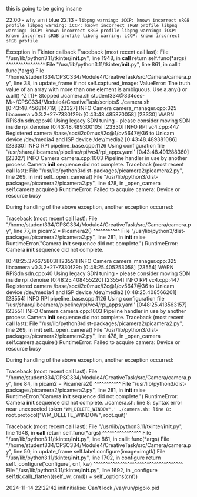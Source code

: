 this is going to be going insane

22:00 - why am i blue
22:13 - `libpng warning: iCCP: known incorrect sRGB profile
libpng warning: iCCP: known incorrect sRGB profile
libpng warning: iCCP: known incorrect sRGB profile
libpng warning: iCCP: known incorrect sRGB profile
libpng warning: iCCP: known incorrect sRGB profile`


Exception in Tkinter callback
Traceback (most recent call last):
  File "/usr/lib/python3.11/tkinter/__init__.py", line 1948, in __call__
    return self.func(*args)
           ^^^^^^^^^^^^^^^^
  File "/usr/lib/python3.11/tkinter/__init__.py", line 861, in callit
    func(*args)
  File "/home/student334/CPSC334/Module4/CreativeTask/src/Camera/camera.py", line 38, in update_frame
    if not self.captured_image:
ValueError: The truth value of an array with more than one element is ambiguous. Use a.any() or a.all()
^Z
[1]+  Stopped                 ./camera.sh
student334@334ces-M:~/CPSC334/Module4/CreativeTask/scripts$ ./camera.sh
[0:43:48.456814719] [23327]  INFO Camera camera_manager.cpp:325 libcamera v0.3.2+27-7330f29b
[0:43:48.485870058] [23330]  WARN RPiSdn sdn.cpp:40 Using legacy SDN tuning - please consider moving SDN inside rpi.denoise
[0:43:48.489300105] [23330]  INFO RPI vc4.cpp:447 Registered camera /base/soc/i2c0mux/i2c@1/ov5647@36 to Unicam device /dev/media4 and ISP device /dev/media2
[0:43:48.489381086] [23330]  INFO RPI pipeline_base.cpp:1126 Using configuration file '/usr/share/libcamera/pipeline/rpi/vc4/rpi_apps.yaml'
[0:43:48.491288360] [23327]  INFO Camera camera.cpp:1003 Pipeline handler in use by another process
Camera __init__ sequence did not complete.
Traceback (most recent call last):
  File "/usr/lib/python3/dist-packages/picamera2/picamera2.py", line 269, in __init__
    self._open_camera()
  File "/usr/lib/python3/dist-packages/picamera2/picamera2.py", line 478, in _open_camera
    self.camera.acquire()
RuntimeError: Failed to acquire camera: Device or resource busy

During handling of the above exception, another exception occurred:

Traceback (most recent call last):
  File "/home/student334/CPSC334/Module4/CreativeTask/src/Camera/camera.py", line 77, in <module>
    picam2 = Picamera2()
             ^^^^^^^^^^^
  File "/usr/lib/python3/dist-packages/picamera2/picamera2.py", line 281, in __init__
    raise RuntimeError("Camera __init__ sequence did not complete.")
RuntimeError: Camera __init__ sequence did not complete.

[0:48:25.376675803] [23551]  INFO Camera camera_manager.cpp:325 libcamera v0.3.2+27-7330f29b
[0:48:25.405253058] [23554]  WARN RPiSdn sdn.cpp:40 Using legacy SDN tuning - please consider moving SDN inside rpi.denoise
[0:48:25.408455220] [23554]  INFO RPI vc4.cpp:447 Registered camera /base/soc/i2c0mux/i2c@1/ov5647@36 to Unicam device /dev/media4 and ISP device /dev/media2
[0:48:25.408566201] [23554]  INFO RPI pipeline_base.cpp:1126 Using configuration file '/usr/share/libcamera/pipeline/rpi/vc4/rpi_apps.yaml'
[0:48:25.413563157] [23551]  INFO Camera camera.cpp:1003 Pipeline handler in use by another process
Camera __init__ sequence did not complete.
Traceback (most recent call last):
  File "/usr/lib/python3/dist-packages/picamera2/picamera2.py", line 269, in __init__
    self._open_camera()
  File "/usr/lib/python3/dist-packages/picamera2/picamera2.py", line 478, in _open_camera
    self.camera.acquire()
RuntimeError: Failed to acquire camera: Device or resource busy

During handling of the above exception, another exception occurred:

Traceback (most recent call last):
  File "/home/student334/CPSC334/Module4/CreativeTask/src/Camera/camera.py", line 84, in <module>
    picam2 = Picamera2()
             ^^^^^^^^^^^
  File "/usr/lib/python3/dist-packages/picamera2/picamera2.py", line 281, in __init__
    raise RuntimeError("Camera __init__ sequence did not complete.")
RuntimeError: Camera __init__ sequence did not complete.
./camera.sh: line 8: syntax error near unexpected token `"WM_DELETE_WINDOW",'
./camera.sh: line 8: `root.protocol("WM_DELETE_WINDOW", root.quit)'


Traceback (most recent call last):
  File "/usr/lib/python3.11/tkinter/__init__.py", line 1948, in __call__
    return self.func(*args)
           ^^^^^^^^^^^^^^^^
  File "/usr/lib/python3.11/tkinter/__init__.py", line 861, in callit
    func(*args)
  File "/home/student334/CPSC334/Module4/CreativeTask/src/Camera/camera.py", line 50, in update_frame
    self.label.configure(image=imgtk)
  File "/usr/lib/python3.11/tkinter/__init__.py", line 1702, in configure
    return self._configure('configure', cnf, kw)
           ^^^^^^^^^^^^^^^^^^^^^^^^^^^^^^^^^^^^^
  File "/usr/lib/python3.11/tkinter/__init__.py", line 1692, in _configure
    self.tk.call(_flatten((self._w, cmd)) + self._options(cnf))

2024-11-14 22:22:42 initInitialise: Can't lock /var/run/pigpio.pid


